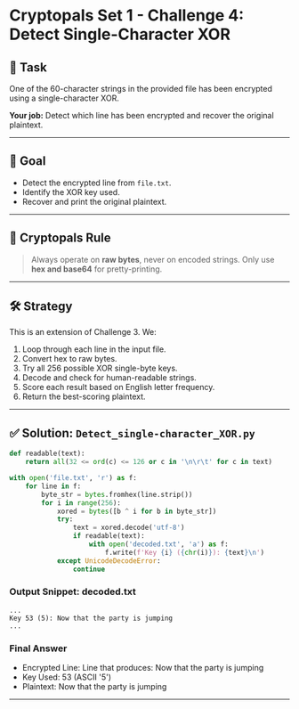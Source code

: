 # Cryptopals Set 1 - Challenge 4: Detect Single-Character XOR

## 🧠 Task

One of the 60-character strings in the provided file has been encrypted using a single-character XOR.

**Your job:** Detect which line has been encrypted and recover the original plaintext.

---

## 📌 Goal

- Detect the encrypted line from `file.txt`.
- Identify the XOR key used.
- Recover and print the original plaintext.

---

## 🔐 Cryptopals Rule

> Always operate on **raw bytes**, never on encoded strings. Only use **hex and base64** for pretty-printing.

---

## 🛠️ Strategy

This is an extension of Challenge 3. We:
1. Loop through each line in the input file.
2. Convert hex to raw bytes.
3. Try all 256 possible XOR single-byte keys.
4. Decode and check for human-readable strings.
5. Score each result based on English letter frequency.
6. Return the best-scoring plaintext.

---

## ✅ Solution: `Detect_single-character_XOR.py`

```python
def readable(text):
    return all(32 <= ord(c) <= 126 or c in '\n\r\t' for c in text)

with open('file.txt', 'r') as f:
    for line in f:
        byte_str = bytes.fromhex(line.strip())
        for i in range(256):
            xored = bytes([b ^ i for b in byte_str])
            try:
                text = xored.decode('utf-8')
                if readable(text):
                    with open('decoded.txt', 'a') as f:
                        f.write(f'Key {i} ({chr(i)}): {text}\n')
            except UnicodeDecodeError:
                continue
```
### Output Snippet: decoded.txt
```
...
Key 53 (5): Now that the party is jumping
...
```
### Final Answer

- Encrypted Line: Line that produces: Now that the party is jumping
- Key Used: 53 (ASCII '5')
- Plaintext: Now that the party is jumping
---

